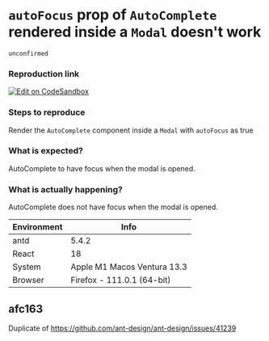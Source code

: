 # `autoFocus` prop of `AutoComplete` rendered inside a `Modal` doesn't work

`unconfirmed`

### Reproduction link

[![Edit on CodeSandbox](https://codesandbox.io/static/img/play-codesandbox.svg)](https://codesandbox.io/s/basic-usage-antd-5-4-2-forked-m4k3qx?file=/demo.tsx)

### Steps to reproduce

Render the `AutoComplete` component inside a `Modal` with `autoFocus` as true

### What is expected?

AutoComplete to have focus when the modal is opened.

### What is actually happening?

AutoComplete does not have focus when the modal is opened.

| Environment | Info                        |
| ----------- | --------------------------- |
| antd        | 5.4.2                       |
| React       | 18                          |
| System      | Apple M1 Macos Ventura 13.3 |
| Browser     | Firefox - 111.0.1 (64-bit)  |

<!-- generated by ant-design-issue-helper. DO NOT REMOVE -->

## afc163

Duplicate of https://github.com/ant-design/ant-design/issues/41239
